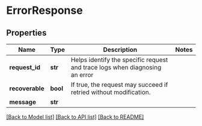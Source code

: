# ErrorResponse


## Properties
Name | Type | Description | Notes
------------ | ------------- | ------------- | -------------
**request_id** | **str** | Helps identify the specific request and trace logs when diagnosing an error | 
**recoverable** | **bool** | If true, the request may succeed if retried without modification. | 
**message** | **str** |  | 

[[Back to Model list]](../README.md#documentation-for-models) [[Back to API list]](../README.md#documentation-for-api-endpoints) [[Back to README]](../README.md)


